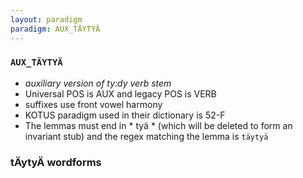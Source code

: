 ```yaml
---
layout: paradigm
paradigm: AUX_TÄYTYÄ
---
```

### ` AUX_TÄYTYÄ `

* _auxiliary version of ty:dy verb stem_
* Universal POS is AUX and legacy POS is VERB
* suffixes use front vowel harmony
* KOTUS paradigm used in their dictionary is 52-F
* The lemmas must end in * tyä * (which will be deleted to form an invariant stub) and the regex matching the lemma is ` täytyä `

### tÄytyÄ wordforms


